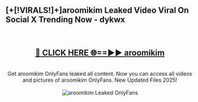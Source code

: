 <h2>[+[!VIRALS!]+]aroomikim Leaked Video Viral On Social X Trending Now - dykwx</h2>
<br>
<div align="center">
<h2><a href="https://libra.edu.pl?aroomikim" rel="nofollow">🔴 CLICK HERE 🌐==►► aroomikim</a></h2>
<br>
Get aroomikim OnlyFans leaked all content. Now you can access all videos and pictures of aroomikim OnlyFans. New Updated Files 2025!
<br>
<br>
<a href="https://libra.edu.pl?aroomikim" rel="nofollow" data-target="animated-image.originalLink"><img src="https://i.ibb.co.com/WyWwxjT/player-gif2.gif" alt="aroomikim Leaked OnlyFans" style="max-width: 100%; display: inline-block;" data-target="animated-image.originalImage"></a>
</div>
<br>